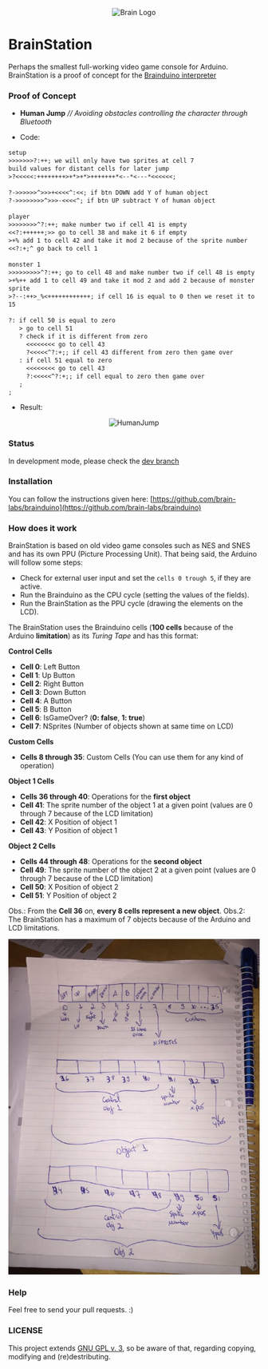 <p align="center">
	<img alt="Brain Logo" src="https://brain-labs.github.io/brain-visualizer/img/brain.png" width="100" />
</p>

# BrainStation
Perhaps the smallest full-working video game console for Arduino. BrainStation is a proof of concept for the [Brainduino interpreter](https://github.com/brain-labs/brainduino)

### Proof of Concept

- __Human Jump__ _// Avoiding obstacles controlling the character through Bluetooth_

- Code:

```Brainfuck
setup
>>>>>>>?:++; we will only have two sprites at cell 7
build values for distant cells for later jump
>?<<<<<:++++++++>+*>+*>+++++++*<--*<---*<<<<<<;

?->>>>>>^>>>+<<<<^:<<; if btn DOWN add Y of human object
?->>>>>>>>^>>>-<<<<^; if btn UP subtract Y of human object

player
>>>>>>>>^?:++; make number two if cell 41 is empty
<<?:++++++;>> go to cell 38 and make it 6 if empty
>+% add 1 to cell 42 and take it mod 2 because of the sprite number
<<?:+;^ go back to cell 1

monster 1
>>>>>>>>>^?:++; go to cell 48 and make number two if cell 48 is empty
>+%++ add 1 to cell 49 and take it mod 2 and add 2 because of monster sprite
>?--:++>_%<++++++++++++; if cell 16 is equal to 0 then we reset it to 15

?: if cell 50 is equal to zero
   > go to cell 51
   ? check if it is different from zero
     <<<<<<<< go to cell 43
     ?<<<<<^?:+;; if cell 43 different from zero then game over
   : if cell 51 equal to zero
     <<<<<<<< go to cell 43
     ?:<<<<<^?:+;; if cell equal to zero then game over
   ; 
;
```
- Result:

<p align="center">
        <img alt="HumanJump" src="./img/human_jump.gif" />
</p>

### Status
In development mode, please check the [dev branch](https://github.com/brain-labs/brainstation/tree/dev)

### Installation
You can follow the instructions given here: [https://github.com/brain-labs/brainduino](https://github.com/brain-labs/brainduino)

### How does it work
BrainStation is based on old video game consoles such as NES and SNES and has its own PPU (Picture Processing Unit). That being said, the Arduino will follow some steps:

- Check for external user input and set the `cells 0 trough 5`, if they are active.
- Run the Brainduino as the CPU cycle (setting the values of the fields).
- Run the BrainStation as the PPU cycle (drawing the elements on the LCD).

The BrainStation uses the Brainduino cells (__100 cells__ because of the Arduino __limitation__) as its _Turing Tape_ and has this format:

__Control Cells__
- __Cell 0__: Left Button
- __Cell 1__: Up Button
- __Cell 2__: Right Button
- __Cell 3__: Down Button
- __Cell 4__: A Button
- __Cell 5__: B Button
- __Cell 6__: IsGameOver? (__0: false__, __1: true__)
- __Cell 7__: NSprites (Number of objects shown at same time on LCD)

__Custom Cells__
- __Cells 8 through 35__: Custom Cells (You can use them for any kind of operation)

__Object 1 Cells__
- __Cells 36 through 40__: Operations for the __first object__
- __Cell 41__: The sprite number of the object 1 at a given point (values are 0 through 7 because of the LCD limitation)
- __Cell 42__: X Position of object 1
- __Cell 43__: Y Position of object 1

__Object 2 Cells__
- __Cells 44 through 48__: Operations for the __second object__
- __Cell 49__: The sprite number of the object 2 at a given point (values are 0 through 7 because of the LCD limitation)
- __Cell 50__: X Position of object 2
- __Cell 51__: Y Position of object 2

Obs.: From the __Cell 36__ on, __every 8 cells represent a new object__.
Obs.2: The BrainStation has a maximum of 7 objects because of the Arduino and LCD limitations.


<p align="center">
	<img alt="BrainStation" src="./img/brainstation.jpg" />
</p>


### Help
Feel free to send your pull requests. :)

### LICENSE
This project extends [GNU GPL v. 3](http://www.gnu.org/licenses/gpl-3.0.en.html), so be aware of that, regarding copying, modifying and (re)destributing.
